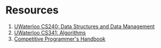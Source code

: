 # Resources
1. [UWaterloo CS240: Data Structures and Data Management](https://student.cs.uwaterloo.ca/~cs240/s22/lectures.phtml)
2. [UWaterloo CS341: Algorithms](https://github.com/y87feng/CS341-spring-2018/tree/master/course%20notes)
3. [Competitive Programmer's Handbook](https://cses.fi/book/book.pdf)